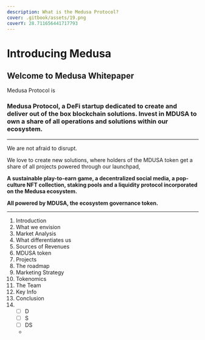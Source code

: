 ```yaml
---
description: What is the Medusa Protocol?
cover: .gitbook/assets/19.png
coverY: 28.711656441717793
---
```


# Introducing Medusa

## Welcome to Medusa Whitepaper

Medusa Protocol is&#x20;



### Medusa Protocol, a DeFi startup dedicated to create and deliver out of the box blockchain solutions.  Invest in **MDUSA** to **own a share of all operations and solutions within our ecosystem.**

****

We are not afraid to disrupt.

&#x20;We love to create new solutions, where holders of the MDUSA token get a share of all projects powered through our launchpad,

**A sustainable play-to-earn game, a decentralized social media, a pop-culture NFT collection, staking pools and a liquidity protocol incorporated on the Medusa ecosystem.**&#x20;

**All powered by MDUSA, the ecosystem governance token.**

****





1. Introduction
2. What we envision
3. Market Analysis
4. What differentiates us
5. Sources of Revenues
6. MDUSA token
7. Projects
8. The roadmap
9. Marketing Strategy
10. Tokenomics
11. The Team
12. Key Info
13. Conclusion
14.
    * [ ] D
    * [ ] S
    * [ ] DS
    *
